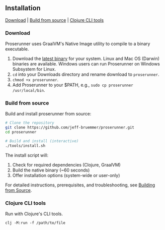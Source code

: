 ## Installation

[Download](#download) | [Build from source](#build-from-source) | [Clojure CLI tools](#clojure-cli-tools)

### Download

Proserunner uses GraalVM's Native Image utility to compile to a binary executable.

1. Download the [latest binary](https://github.com/jeff-bruemmer/proserunner/releases) for your system. Linux and Mac OS (Darwin) binaries are available. Windows users can run Proserunner on Windows Subsystem for Linux.
2. `cd` into your Downloads directory and rename download to `proserunner`.
3. `chmod +x proserunner`.
4. Add Proserunner to your \$PATH, e.g., `sudo cp proserunner /usr/local/bin`.

### Build from source

Build and install proserunner from source:

```bash
# Clone the repository
git clone https://github.com/jeff-bruemmer/proserunner.git
cd proserunner

# Build and install (interactive)
./tools/install.sh
```

The install script will:

1. Check for required dependencies (Clojure, GraalVM)
2. Build the native binary (~60 seconds)
3. Offer installation options (system-wide or user-only)

For detailed instructions, prerequisites, and troubleshooting, see [Building from Source](building.md).

### Clojure CLI tools

Run with Clojure's CLI tools.

```
clj -M:run -f /path/to/file
```
